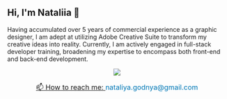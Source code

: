 ## Hi, I'm Nataliia 👋

Having accumulated over 5 years of commercial experience as a graphic designer, I am adept at utilizing Adobe Creative Suite to transform my creative ideas into reality. Currently, I am actively engaged in full-stack developer training, broadening my expertise to encompass both front-end and back-end development.

<p style="text-align: center;">
   <a href="https://www.linkedin.com/in/kwitny/">
       <img src="https://img.shields.io/badge/linkedin-%230077B5.svg?&style=for-the-badge&logo=linkedin&logoColor=white" />
</p>
<p style="text-align: center; font-size: 16px;">
   📫 How to reach me: <a href='mailto:nataliya.godnya@gmail.com' style="color: #0077B5; text-decoration: none;">nataliya.godnya@gmail.com</a>
</p>


<!--
**nataliiahodnia/nataliiahodnia** is a ✨ _special_ ✨ repository because its `README.md` (this file) appears on your GitHub profile.

Here are some ideas to get you started:

- 🔭 I’m currently working on ...
- 🌱 I’m currently learning ...
- 👯 I’m looking to collaborate on ...
- 🤔 I’m looking for help with ...
- 💬 Ask me about ...
- 📫 How to reach me: ...
- 😄 Pronouns: ...
- ⚡ Fun fact: ...
-->

